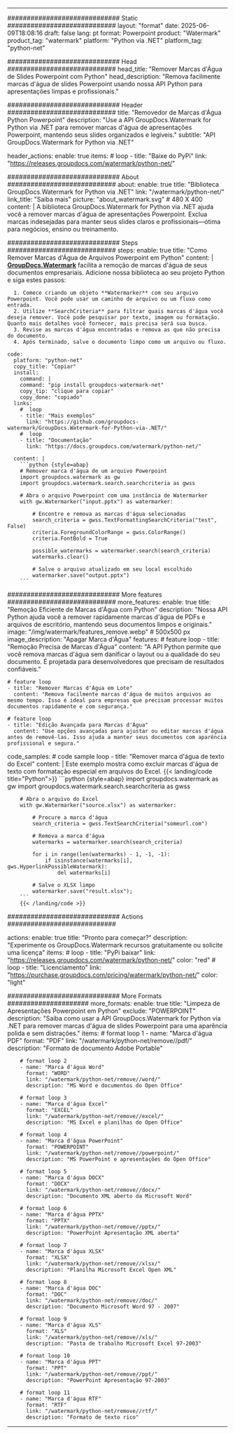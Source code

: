 
---
############################# Static ############################
layout: "format"
date:  2025-06-09T18:08:16
draft: false
lang: pt
format: Powerpoint
product: "Watermark"
product_tag: "watermark"
platform: "Python via .NET"
platform_tag: "python-net"

############################# Head ############################
head_title: "Remover Marcas d'Água de Slides Powerpoint com Python"
head_description: "Remova facilmente marcas d'água de slides Powerpoint usando nossa API Python para apresentações limpas e profissionais."

############################# Header ############################
title: "Removedor de Marcas d'Água Python Powerpoint" 
description: "Use a API GroupDocs.Watermark for Python via .NET para remover marcas d'água de apresentações Powerpoint, mantendo seus slides organizados e legíveis."
subtitle: "API GroupDocs.Watermark for Python via .NET" 

header_actions:
  enable: true
  items:
    #  loop
    - title: "Baixe do PyPi"
      link: "https://releases.groupdocs.com/watermark/python-net/"
      
############################# About ############################
about:
    enable: true
    title: "Biblioteca GroupDocs.Watermark for Python via .NET"
    link: "/watermark/python-net/"
    link_title: "Saiba mais"
    picture: "about_watermark.svg" # 480 X 400
    content: |
       A biblioteca GroupDocs.Watermark for Python via .NET ajuda você a remover marcas d'água de apresentações Powerpoint. Exclua marcas indesejadas para manter seus slides claros e profissionais—ótima para negócios, ensino ou treinamento.

############################# Steps ############################
steps:
    enable: true
    title: "Como Remover Marcas d'Água de Arquivos Powerpoint em Python"
    content: |
      **[GroupDocs.Watermark](https://products.groupdocs.com/watermark/python-net/)** facilita a remoção de marcas d'água de seus documentos empresariais. Adicione nossa biblioteca ao seu projeto Python e siga estes passos:
      
      1. Comece criando um objeto **Watermarker** com seu arquivo Powerpoint. Você pode usar um caminho de arquivo ou um fluxo como entrada.
      2. Utilize **SearchCriteria** para filtrar quais marcas d'água você deseja remover. Você pode pesquisar por texto, imagem ou formatação. Quanto mais detalhes você fornecer, mais precisa será sua busca.
      3. Revise as marcas d'água encontradas e remova as que não precisa do documento.
      4. Após terminado, salve o documento limpo como um arquivo ou fluxo.
   
    code:
      platform: "python-net"
      copy_title: "Copiar"
      install:
        command: |
        command: "pip install groupdocs-watermark-net"
        copy_tip: "clique para copiar"
        copy_done: "copiado"
      links:
        #  loop
        - title: "Mais exemplos"
          link: "https://github.com/groupdocs-watermark/GroupDocs.Watermark-for-Python-via-.NET/"
        #  loop
        - title: "Documentação"
          link: "https://docs.groupdocs.com/watermark/python-net/"
          
      content: |
        ```python {style=abap}
        # Remover marca d'água de um arquivo Powerpoint
        import groupdocs.watermark as gw
        import groupdocs.watermark.search.searchcriteria as gwss

        # Abra o arquivo Powerpoint com uma instância de Watermarker
        with gw.Watermarker("input.pptx") as watermarker:

            # Encontre e remova as marcas d'água selecionadas
            search_criteria = gwss.TextFormattingSearchCriteria("test", False)
            criteria.ForegroundColorRange = gwss.ColorRange()
            criteria.FontBold = True

            possible_watermarks = watermarker.search(search_criteria)
            watermarks.clear()

            # Salve o arquivo atualizado em seu local escolhido
            watermarker.save("output.pptx")
        ```            

############################# More features ############################
more_features:
  enable: true
  title: "Remoção Eficiente de Marcas d'Água com Python"
  description: "Nossa API Python ajuda você a remover rapidamente marcas d'água de PDFs e arquivos de escritório, mantendo seus documentos limpos e originais."
  image: "/img/watermark/features_remove.webp" # 500x500 px
  image_description: "Apagar Marca d'Água"
  features:
    # feature loop
    - title: "Remoção Precisa de Marcas d'Água"
      content: "A API Python permite que você remova marcas d'água sem danificar o layout ou a qualidade do seu documento. É projetada para desenvolvedores que precisam de resultados confiáveis."

    # feature loop
    - title: "Remover Marcas d'Água em Lote"
      content: "Remova facilmente marcas d'água de muitos arquivos ao mesmo tempo. Isso é ideal para empresas que precisam processar muitos documentos rapidamente e com segurança."

    # feature loop
    - title: "Edição Avançada para Marcas d'Água"
      content: "Use opções avançadas para ajustar ou editar marcas d'água antes de removê-las. Isso ajuda a manter seus documentos com aparência profissional e segura."
      
  code_samples:
    # code sample loop
    - title: "Remover marca d'água de texto do Excel"
      content: |
        Este exemplo mostra como excluir marcas d'água de texto com formatação especial em arquivos do Excel.
        {{< landing/code title="Python">}}
        ```python {style=abap}
        import groupdocs.watermark as gw
        import groupdocs.watermark.search.searchcriteria as gwss

        # Abra o arquivo do Excel
        with gw.Watermarker("source.xlsx") as watermarker:

            # Procure a marca d'água
            search_criteria = gwss.TextSearchCriteria("someurl.com")

            # Remova a marca d'água
            watermarks = watermarker.search(search_criteria)

            for i in range(len(watermarks) - 1, -1, -1):
                if isinstance(watermarks[i], gws.HyperlinkPossibleWatermark):
                    del watermarks[i]

            # Salve o XLSX limpo
            watermarker.save("result.xlsx");
        ```
        {{< /landing/code >}}


############################# Actions ############################

actions:
  enable: true
  title: "Pronto para começar?"
  description: "Experimente os GroupDocs.Watermark recursos gratuitamente ou solicite uma licença"
  items:
    #  loop
    - title: "PyPi baixar"
      link: "https://releases.groupdocs.com/watermark/python-net/"
      color: "red"
        #  loop
    - title: "Licenciamento"
      link: "https://purchase.groupdocs.com/pricing/watermark/python-net/"
      color: "light"


############################# More Formats #####################
more_formats:
    enable: true
    title: "Limpeza de Apresentações Powerpoint em Python"
    exclude: "POWERPOINT"
    description: "Saiba como usar a API GroupDocs.Watermark for Python via .NET para remover marcas d'água de slides Powerpoint para uma aparência polida e sem distrações."
    items: 
        # format loop 1
        - name: "Marca d'água PDF"
          format: "PDF"
          link: "/watermark/python-net/remove//pdf/"
          description: "Formato de documento Adobe Portable"

        # format loop 2
        - name: "Marca d'água Word"
          format: "WORD"
          link: "/watermark/python-net/remove//word/"
          description: "MS Word e documentos do Open Office"
          
        # format loop 3
        - name: "Marca d'água Excel"
          format: "EXCEL"
          link: "/watermark/python-net/remove//excel/"
          description: "MS Excel e planilhas do Open Office"

        # format loop 4
        - name: "Marca d'água PowerPoint"
          format: "POWERPOINT"
          link: "/watermark/python-net/remove//powerpoint/"
          description: "MS PowerPoint e apresentações do Open Office"

        # format loop 5
        - name: "Marca d'água DOCX"
          format: "DOCX"
          link: "/watermark/python-net/remove//docx/"
          description: "Documento XML aberto da Microsoft Word"
          
        # format loop 6
        - name: "Marca d'água PPTX"
          format: "PPTX"
          link: "/watermark/python-net/remove//pptx/"
          description: "PowerPoint Apresentação XML aberta"
          
        # format loop 7
        - name: "Marca d'água XLSX"
          format: "XLSX"
          link: "/watermark/python-net/remove//xlsx/"
          description: "Planilha Microsoft Excel Open XML"

        # format loop 8
        - name: "Marca d'água DOC"
          format: "DOC"
          link: "/watermark/python-net/remove//doc/"
          description: "Documento Microsoft Word 97 - 2007"

        # format loop 9
        - name: "Marca d'água XLS"
          format: "XLS"
          link: "/watermark/python-net/remove//xls/"
          description: "Pasta de trabalho Microsoft Excel 97-2003"

        # format loop 10
        - name: "Marca d'água PPT"
          format: "PPT"
          link: "/watermark/python-net/remove//ppt/"
          description: "PowerPoint Apresentação 97-2003"

        # format loop 11
        - name: "Marca d'água RTF"
          format: "RTF"
          link: "/watermark/python-net/remove//rtf/"
          description: "Formato de texto rico"

---